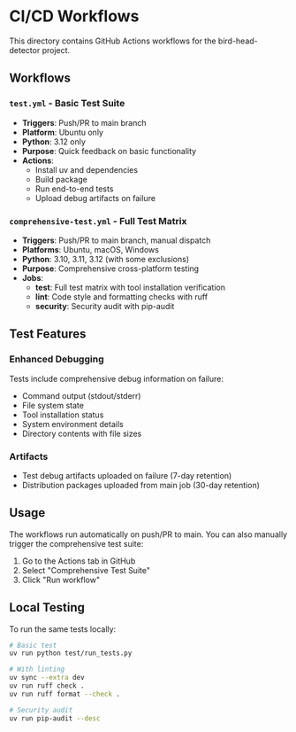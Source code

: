 # CI/CD Workflows

This directory contains GitHub Actions workflows for the bird-head-detector project.

## Workflows

### `test.yml` - Basic Test Suite
- **Triggers**: Push/PR to main branch
- **Platform**: Ubuntu only
- **Python**: 3.12 only
- **Purpose**: Quick feedback on basic functionality
- **Actions**:
  - Install uv and dependencies
  - Build package
  - Run end-to-end tests
  - Upload debug artifacts on failure

### `comprehensive-test.yml` - Full Test Matrix
- **Triggers**: Push/PR to main branch, manual dispatch
- **Platforms**: Ubuntu, macOS, Windows
- **Python**: 3.10, 3.11, 3.12 (with some exclusions)
- **Purpose**: Comprehensive cross-platform testing
- **Jobs**:
  - **test**: Full test matrix with tool installation verification
  - **lint**: Code style and formatting checks with ruff
  - **security**: Security audit with pip-audit

## Test Features

### Enhanced Debugging
Tests include comprehensive debug information on failure:
- Command output (stdout/stderr)
- File system state
- Tool installation status
- System environment details
- Directory contents with file sizes

### Artifacts
- Test debug artifacts uploaded on failure (7-day retention)
- Distribution packages uploaded from main job (30-day retention)

## Usage

The workflows run automatically on push/PR to main. You can also manually trigger the comprehensive test suite:

1. Go to the Actions tab in GitHub
2. Select "Comprehensive Test Suite"
3. Click "Run workflow"

## Local Testing

To run the same tests locally:

```bash
# Basic test
uv run python test/run_tests.py

# With linting
uv sync --extra dev
uv run ruff check .
uv run ruff format --check .

# Security audit
uv run pip-audit --desc
```
